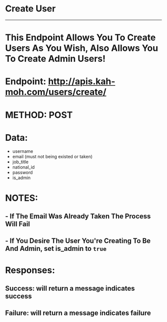 # Create User

---

# This Endpoint Allows You To Create Users As You Wish, Also Allows You To Create Admin Users!

# Endpoint: http://apis.kah-moh.com/users/create/

# METHOD: POST

# Data:

- username
- email (must not being existed or taken)
- job_title
- national_id
- password
- is_admin

# NOTES:

## - If The Email Was Already Taken The Process Will Fail

## - If You Desire The User You're Creating To Be And Admin, set is_admin to `true`

# Responses:

## Success: will return a message indicates success

## Failure: will return a message indicates failure
